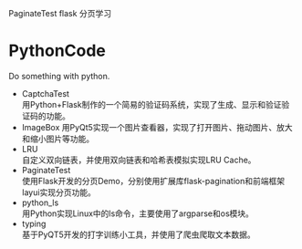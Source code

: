 PaginateTest  flask 分页学习

# PythonCode
Do something with python.
* CaptchaTest  
用Python+Flask制作的一个简易的验证码系统，实现了生成、显示和验证验证码的功能。
* ImageBox
用PyQt5实现一个图片查看器，实现了打开图片、拖动图片、放大和缩小图片等功能。
* LRU  
自定义双向链表，并使用双向链表和哈希表模拟实现LRU Cache。
* PaginateTest  
使用Flask开发的分页Demo，分别使用扩展库flask-pagination和前端框架layui实现分页功能。
* python_ls  
用Python实现Linux中的ls命令，主要使用了argparse和os模块。
* typing  
基于PyQT5开发的打字训练小工具，并使用了爬虫爬取文本数据。
